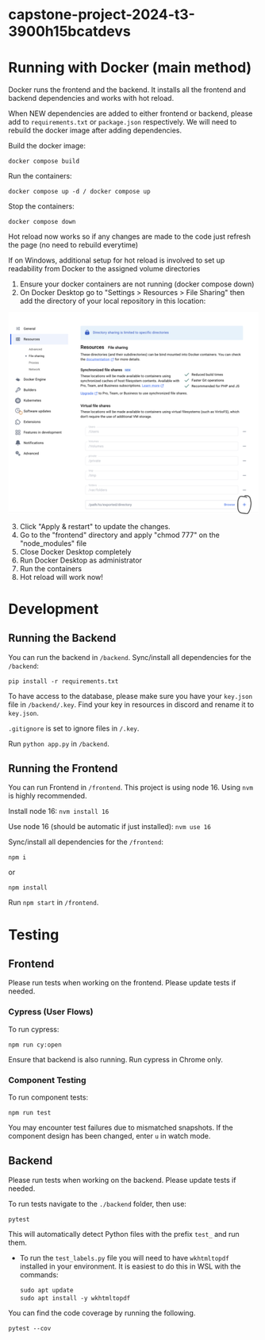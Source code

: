 # capstone-project-2024-t3-3900h15bcatdevs

# Running with Docker (main method)

Docker runs the frontend and the backend. It installs all the frontend and backend dependencies and works with hot reload.

When NEW dependencies are added to either frontend or backend, please add to `requirements.txt` or `package.json` respectively. We will need to rebuild the docker image after adding dependencies.

Build the docker image:

```
docker compose build
```

Run the containers:

```
docker compose up -d / docker compose up
```

Stop the containers:

```
docker compose down
```

Hot reload now works so if any changes are made to the code just refresh the page (no need to rebuild everytime)

If on Windows, additional setup for hot reload is involved to set up readability from Docker to the assigned volume directories

1. Ensure your docker containers are not running (docker compose down)
2. On Docker Desktop go to "Settings > Resources > File Sharing" then add the directory of your local repository in this location:

![docker](/docker.png)

3. Click "Apply & restart" to update the changes.
4. Go to the "frontend" directory and apply "chmod 777" on the "node_modules" file
5. Close Docker Desktop completely
6. Run Docker Desktop as administrator
7. Run the containers
8. Hot reload will work now!

# Development

## Running the Backend

You can run the backend in `/backend`.
Sync/install all dependencies for the `/backend`:

```
pip install -r requirements.txt
```

To have access to the database, please make sure you have your `key.json` file in `/backend/.key`. Find your key in resources in discord and rename it to `key.json`.

`.gitignore` is set to ignore files in `/.key`.

Run `python app.py` in `/backend`.

## Running the Frontend

You can run Frontend in `/frontend`.
This project is using node 16. Using `nvm` is highly recommended.

Install node 16:
`nvm install 16`

Use node 16 (should be automatic if just installed):
`nvm use 16`

Sync/install all dependencies for the `/frontend`:

```
npm i
```

or

```
npm install
```

Run `npm start` in `/frontend`.

# Testing

## Frontend

Please run tests when working on the frontend. Please update tests if needed.

### Cypress (User Flows)

To run cypress:

```
npm run cy:open
```

Ensure that backend is also running. Run cypress in Chrome only.

### Component Testing

To run component tests:

```
npm run test
```

You may encounter test failures due to mismatched snapshots. If the component design has been changed, enter `u` in watch mode.

## Backend

Please run tests when working on the backend. Please update tests if needed.

To run tests navigate to the `./backend` folder, then use:

```plain
pytest
```

This will automatically detect Python files with the prefix `test_` and run them.

- To run the `test_labels.py` file you will need to have `wkhtmltopdf` installed in your environment. It is easiest to do this in WSL with the commands:

  ```plain
  sudo apt update
  sudo apt install -y wkhtmltopdf
  ```

You can find the code coverage by running the following.

```plain
pytest --cov
```
